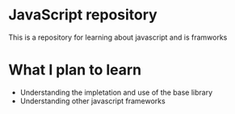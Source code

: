 # JavaScript repository 

This is a repository for learning about javascript and is framworks

# What I plan to learn

* Understanding the impletation and use of the base library 
* Understanding other javascript frameworks

